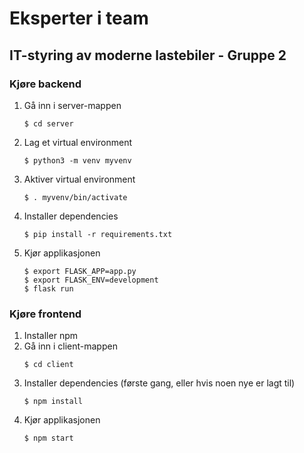 # Eksperter i team
## IT-styring av moderne lastebiler - Gruppe 2

### Kjøre backend
<ol>
<li>Gå inn i server-mappen</li>
<pre><code>$ cd server</code></pre>
<li>Lag et virtual environment</li>
<pre><code>$ python3 -m venv myvenv</code></pre>
<li>Aktiver virtual environment</li>
<pre><code>$ . myvenv/bin/activate</code></pre>
<li>Installer dependencies</li>
<pre><code>$ pip install -r requirements.txt</code></pre>
<li>Kjør applikasjonen</li>
<pre><code>$ export FLASK_APP=app.py
$ export FLASK_ENV=development
$ flask run
</code></pre>
</ol>

### Kjøre frontend
<ol>
<li> Installer npm
<li>Gå inn i client-mappen</li>
<pre><code>$ cd client</code></pre>
<li>Installer dependencies (første gang, eller hvis noen nye er lagt til)</li>
<pre><code>$ npm install</code></pre>
<li>Kjør applikasjonen</li>
<pre><code>$ npm start
</code></pre>
</ol>